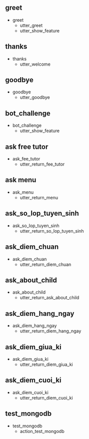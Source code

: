 ## greet
* greet
  - utter_greet
  - utter_show_feature

## thanks
* thanks
  - utter_welcome

## goodbye
* goodbye
  - utter_goodbye

## bot_challenge
* bot_challenge
  - utter_show_feature

## ask free tutor
* ask_fee_tutor
  - utter_return_fee_tutor

## ask menu
* ask_menu
  - utter_return_menu

## ask_so_lop_tuyen_sinh
* ask_so_lop_tuyen_sinh
  - utter_return_so_lop_tuyen_sinh

## ask_diem_chuan
* ask_diem_chuan
  - utter_return_diem_chuan

## ask_about_child
* ask_about_child
  - utter_return_ask_about_child

## ask_diem_hang_ngay
* ask_diem_hang_ngay
  - utter_return_diem_hang_ngay

## ask_diem_giua_ki
* ask_diem_giua_ki
  - utter_return_diem_giua_ki

## ask_diem_cuoi_ki
* ask_diem_cuoi_ki
  - utter_return_diem_cuoi_ki

## test_mongodb
* test_mongodb
  - action_test_mongodb